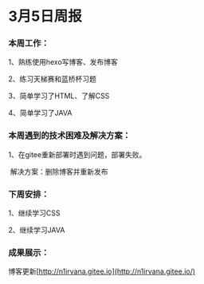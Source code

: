# 3月5日周报

### 本周工作：

1、熟练使用hexo写博客、发布博客

2、练习天梯赛和蓝桥杯习题

3、简单学习了HTML、了解CSS

4、简单学习了JAVA

### 本周遇到的技术困难及解决方案：

1、在gitee重新部署时遇到问题，部署失败。

​      解决方案：删除博客并重新发布

### 下周安排：

1、继续学习CSS

2、继续学习JAVA

### 成果展示：

博客更新[http://n1irvana.gitee.io](http://n1irvana.gitee.io/)